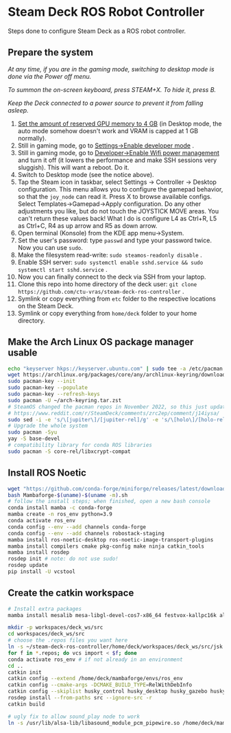 # Steam Deck ROS Robot Controller

Steps done to configure Steam Deck as a ROS robot controller.

## Prepare the system

*At any time, if you are in the gaming mode, switching to desktop mode is done via the Power off menu.*

*To summon the on-screen keyboard, press STEAM+X. To hide it, press B.*

*Keep the Deck connected to a power source to prevent it from falling asleep.*

1. [Set the amount of reserved GPU memory to 4 GB](https://www.youtube.com/watch?v=3iivwka513Y&t=677s) (in Desktop mode, the auto mode somehow doesn't work and VRAM is capped at 1 GB normally).
1. Still in gaming mode, go to [Settings->Enable developer mode](https://tuxexplorer.com/how-to-enable-developer-mode-on-steam-deck) .
2. Still in gaming mode, go to [Developer->Enable Wifi power management](https://tuxexplorer.com/wifi-power-saving-mode-on-the-steam-deck) and turn it off (it lowers the performance and make SSH sessions very sluggish). This will want a reboot. Do it.
3. Switch to Desktop mode (see the notice above).
4. Tap the Steam icon in taskbar, select Settings -> Controller -> Desktop configuration. This menu allows you to configure the gamepad behavior, so that the `joy_node` can read it. Press X to browse available configs. Select Templates->Gamepad->Apply configuration. Do any other adjustments you like, but do not touch the JOYSTICK MOVE areas. You can't return these values back! What I do is configure L4 as Ctrl+R, L5 as Ctrl+C, R4 as up arrow and R5 as down arrow.
5. Open terminal (Konsole) from the KDE app menu->System.
6. Set the user's password: type `passwd` and type your password twice. Now you can use `sudo`.
7. Make the filesystem read-write: `sudo steamos-readonly disable` .
8. Enable SSH server: `sudo systemctl enable sshd.service && sudo systemctl start sshd.service` .
9. Now you can finally connect to the deck via SSH from your laptop.
10. Clone this repo into home directory of the deck user: `git clone https://github.com/ctu-vras/steam-deck-ros-controller` .
11. Symlink or copy everything from `etc` folder to the respective locations on the Steam Deck.
12. Symlink or copy everything from `home/deck` folder to your home directory.

## Make the Arch Linux OS package manager usable

```bash
echo "keyserver hkps://keyserver.ubuntu.com" | sudo tee -a /etc/pacman.d/gnupg/gpg.conf
wget https://archlinux.org/packages/core/any/archlinux-keyring/download -O ~/arch-keyring.tar.zst
sudo pacman-key --init
sudo pacman-key --populate
sudo pacman-key --refresh-keys
sudo pacman -U ~/arch-keyring.tar.zst
# SteamOS changed the pacman repos in November 2022, so this just updates the specs of the repo files
# https://www.reddit.com/r/SteamDeck/comments/zrc2ep/comment/j14iysa/
sudo sed -i -e 's/\[jupiter\]/[jupiter-rel]/g' -e 's/\[holo\]/[holo-rel]/g' -e 's/\[core\]/[core-rel]/g' -e 's/\[extra\]/[extra-rel]/g' -e 's/\[community\]/[community-rel]/g' -e 's/\[multilib\]/[multilib-rel]/g' /etc/pacman.conf
# Upgrade the whole system
sudo pacman -Syu
yay -S base-devel
# compatibility library for conda ROS libraries
sudo pacman -S core-rel/libxcrypt-compat
```

## Install ROS Noetic

```bash
wget "https://github.com/conda-forge/miniforge/releases/latest/download/Mambaforge-$(uname)-$(uname -m).sh"
bash Mambaforge-$(uname)-$(uname -m).sh
# follow the install steps; when finished, open a new bash console
conda install mamba -c conda-forge
mamba create -n ros_env python=3.9
conda activate ros_env
conda config --env --add channels conda-forge
conda config --env --add channels robostack-staging
mamba install ros-noetic-desktop ros-noetic-image-transport-plugins
mamba install compilers cmake pkg-config make ninja catkin_tools
mamba install rosdep
rosdep init # note: do not use sudo!
rosdep update
pip install -U vcstool
```

## Create the catkin workspace

```bash
# Install extra packages
mamba install mesalib mesa-libgl-devel-cos7-x86_64 festvox-kallpc16k alsa-plugins

mkdir -p workspaces/deck_ws/src
cd workspaces/deck_ws/src
# choose the .repos files you want here
ln -s ~/steam-deck-ros-controller/home/deck/workspaces/deck_ws/src/jsk.repos ./
for f in *.repos; do vcs import < $f; done
conda activate ros_env # if not already in an environment
cd ..
catkin init
catkin config --extend /home/deck/mambaforge/envs/ros_env
catkin config --cmake-args -DCMAKE_BUILD_TYPE=RelWithDebInfo
catkin config --skiplist husky_control husky_desktop husky_gazebo husky_navigation husky_simulator spot_driver sound_classification imagesift jsk_tilt_laser multi_map_server audio_video_recorder jsk_rosbag_tools jsk_recognition jsk_perception jsk_people_tracking_filter jsk_pcl_ros_utils jsk_pcl_ros jsk_recognition_utils jsk_recognition people_tracking_filter people leg_detector people_velocity_tracker people_velocity_tracker face_detector
rosdep install --from-paths src --ignore-src -r
catkin build

# ugly fix to allow sound_play node to work
ln -s /usr/lib/alsa-lib/libasound_module_pcm_pipewire.so /home/deck/mambaforge/envs/ros_env/lib/alsa-lib/libasound_module_pcm_pipewire.so
```
